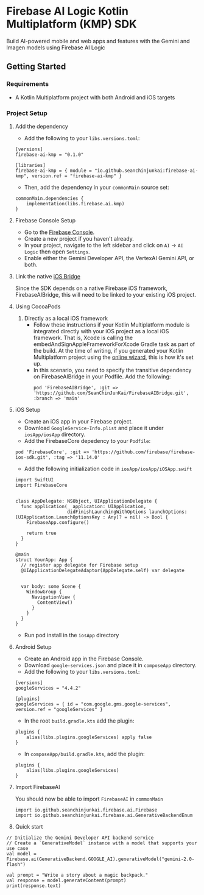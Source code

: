 # Firebase AI Logic Kotlin Multiplatform (KMP) SDK

Build AI-powered mobile and web apps and features with the Gemini and Imagen models using Firebase AI Logic


## Getting Started
### Requirements
- A Kotlin Multiplatform project with both Android and iOS targets

### Project Setup
1. Add the dependency
    - Add the following to your `libs.versions.toml`:
    ```
    [versions]
    firebase-ai-kmp = "0.1.0"
    
    [libraries]
    firebase-ai-kmp = { module = "io.github.seanchinjunkai:firebase-ai-kmp", version.ref = "firebase-ai-kmp" }
    ```
    - Then, add the dependency in your `commonMain` source set:
    ```
    commonMain.dependencies {
        implementation(libs.firebase.ai.kmp)
    }
    ```

2. Firebase Console Setup
    - Go to the [Firebase Console](https://console.firebase.google.com/).
    - Create a new project if you haven't already.
    - In your project, navigate to the left sidebar and click on `AI` -> `AI Logic` then open `Settings`.
    - Enable either the Gemini Developer API, the VertexAI Gemini API, or both.

3. Link the native [iOS Bridge](https://github.com/SeanChinJunKai/FirebaseAIBridge)

   Since the SDK depends on a native Firebase iOS framework, FirebaseAIBridge, this will need to be linked to your existing iOS project.

4. Using CocoaPods
    1. Directly as a local iOS framework
        - Follow these instructions if your Kotlin Multiplatform module is integrated directly with your iOS project as a local iOS framework. That is, Xcode is calling the embedAndSignAppleFrameworkForXcode Gradle task as part of the build. At the time of writing, if you generated your Kotlin Multiplatform project using the [online wizard](https://kmp.jetbrains.com/), this is how it's set up.
        - In this scenario, you need to specify the transitive dependency on FirebaseAIBridge in your Podfile. Add the following:
          ```
          pod 'FirebaseAIBridge', :git => 'https://github.com/SeanChinJunKai/FirebaseAIBridge.git', :branch => 'main'
          ```

6. iOS Setup
    - Create an iOS app in your Firebase project.
    - Download `GoogleService-Info.plist` and place it under `iosApp/iosApp` directory.
    - Add the FirebaseCore depedency to your `Podfile`:
    ```
    pod 'FirebaseCore', :git => 'https://github.com/firebase/firebase-ios-sdk.git', :tag => '11.14.0'
    ```
    - Add the following initialization code in `iosApp/iosApp/iOSApp.swift`
    ```
    import SwiftUI
    import FirebaseCore
    
    
    class AppDelegate: NSObject, UIApplicationDelegate {
      func application(_ application: UIApplication,
                       didFinishLaunchingWithOptions launchOptions: [UIApplication.LaunchOptionsKey : Any]? = nil) -> Bool {
        FirebaseApp.configure()
    
        return true
      }
    }
    
    @main
    struct YourApp: App {
      // register app delegate for Firebase setup
      @UIApplicationDelegateAdaptor(AppDelegate.self) var delegate
    
    
      var body: some Scene {
        WindowGroup {
          NavigationView {
            ContentView()
          }
        }
      }
    }
    ```
    - Run pod install in the `iosApp` directory

7. Android Setup
    - Create an Android app in the Firebase Console.
    - Download `google-services.json` and place it in `composeApp` directory.
    - Add the following to your `libs.versions.toml`:
    ```
    [versions]
    googleServices = "4.4.2"
    
    [plugins]
    googleServices = { id = "com.google.gms.google-services", version.ref = "googleServices" }
    ```
    - In the root `build.gradle.kts` add the plugin:
    ```
    plugins {
        alias(libs.plugins.googleServices) apply false
    }
    ```
    - In `composeApp/build.gradle.kts`, add the plugin:
    ```
    plugins {
        alias(libs.plugins.googleServices)
    }
    ```

8. Import FirebaseAI

   You should now be able to import `FirebaseAI` in `commonMain`
    ```
    import io.github.seanchinjunkai.firebase.ai.Firebase
    import io.github.seanchinjunkai.firebase.ai.GenerativeBackendEnum
    ```


9. Quick start
```
// Initialize the Gemini Developer API backend service
// Create a `GenerativeModel` instance with a model that supports your use case
val model = Firebase.ai(GenerativeBackend.GOOGLE_AI).generativeModel("gemini-2.0-flash")

val prompt = "Write a story about a magic backpack."
val response = model.generateContent(prompt)
print(response.text)
```